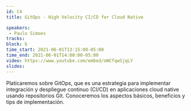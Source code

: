 ```yaml
---
id: C4
title: GitOps - High Velocity CI/CD for Cloud Native

speakers:
 - Paulo Simoes
tracks:
block: b
time_start: 2021-06-01T13:15:00-05:00
time_end: 2021-06-01T14:00:00-05:00
video: https://www.youtube.com/embed/oWCfqwSjqLY
slides:
---
```


Platicaremos sobre GitOps, que es una estrategia para implementar integración y despliegue continuo (CI/CD) en aplicaciones cloud native usando repositorios Git. Conoceremos los aspectos básicos, beneficios y tips de implementación.
